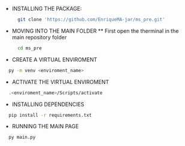 * INSTALLING THE PACKAGE:
  ```BASH
    git clone 'https://github.com/EnriqueMA-jar/ms_pre.git'
  ```
* MOVING INTO THE MAIN FOLDER
** First open the therminal in the main repository folder
  ```BASH
    cd ms_pre
  ```
* CREATE A VIRTUAL ENVIROMENT
```BASH
  py -m venv <enviroment_name>
```
* ACTIVATE THE VIRTUAL ENVIROMENT
```BASH
  .<enviroment_name>/Scripts/activate
```
* INSTALLING DEPENDENCIES
```BASH
  pip install -r requirements.txt
```
* RUNNING THE MAIN PAGE
```BASH
  py main.py
```
